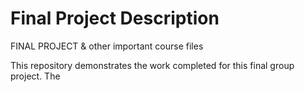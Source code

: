 # Final Project Description
FINAL PROJECT &amp; other important course files

This repository demonstrates the work completed for this final group project. The
